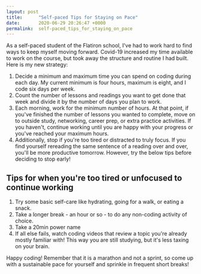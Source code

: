 ```yaml
---
layout: post
title:      "Self-paced Tips for Staying on Pace"
date:       2020-06-29 20:26:47 +0000
permalink:  self-paced_tips_for_staying_on_pace
---
```



As a self-paced student of the Flatiron school, I've had to work hard to find ways to keep myself moving forward. Covid-19 increased my time available to work on the course, but took away the structure and routine I had built. Here is my new strategy:

1. Decide a minimum and maximum time you can spend on coding during each day. My current minimum is four hours, maximum is eight, and I code six days per week.
2. Count the number of lessons and readings you want to get done that week and divide it by the number of days you plan to work.
3. Each morning, work for the minimum number of hours. At that point, if you've finished the number of lessons you wanted to complete, move on to outside study, networking, career prep, or extra practice activities. If you haven't, continue working until you are happy with your progress or you've reached your maximum hours.
4. Additionally, stop if you're too tired or distracted to truly focus. If you find yourself rereading the same sentence of a reading over and over, you'll be more productive tomorrow. However, try the below tips before deciding to stop early!

## Tips for when you're too tired or unfocused to continue working
1. Try some basic self-care like hydrating, going for a walk, or eating a snack.
2. Take a longer break - an hour or so - to do any non-coding activity of choice.
3. Take a 20min power name
4. If all else fails, watch coding videos that review a topic you're already mostly familiar with! This way you are still studying, but it's less taxing on your brain.

Happy coding! Remember that it is a marathon and not a sprint, so come up with a sustainable pace for yourself and sprinkle in frequent short breaks!
